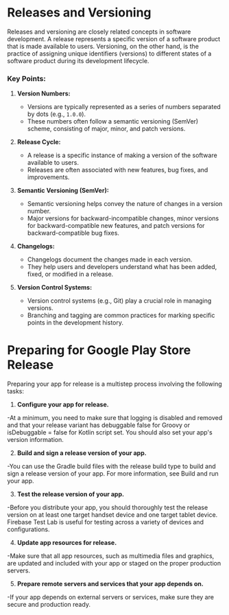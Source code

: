 # Releases and Versioning

Releases and versioning are closely related concepts in software development. A release represents a specific version of a software product that is made available to users. Versioning, on the other hand, is the practice of assigning unique identifiers (versions) to different states of a software product during its development lifecycle.

### Key Points:

1. **Version Numbers:**
    - Versions are typically represented as a series of numbers separated by dots (e.g., `1.0.0`).
    - These numbers often follow a semantic versioning (SemVer) scheme, consisting of major, minor, and patch versions.

2. **Release Cycle:**
    - A release is a specific instance of making a version of the software available to users.
    - Releases are often associated with new features, bug fixes, and improvements.

3. **Semantic Versioning (SemVer):**
    - Semantic versioning helps convey the nature of changes in a version number.
    - Major versions for backward-incompatible changes, minor versions for backward-compatible new features, and patch versions for backward-compatible bug fixes.

4. **Changelogs:**
    - Changelogs document the changes made in each version.
    - They help users and developers understand what has been added, fixed, or modified in a release.

5. **Version Control Systems:**
    - Version control systems (e.g., Git) play a crucial role in managing versions.
    - Branching and tagging are common practices for marking specific points in the development history.

# Preparing for Google Play Store Release

Preparing your app for release is a multistep process involving the following tasks:

1. **Configure your app for release.**

-At a minimum, you need to make sure that logging is disabled and removed and that your release variant has debuggable false for Groovy or isDebuggable = false for Kotlin script set. You should also set your app's version information.

2. **Build and sign a release version of your app.**

-You can use the Gradle build files with the release build type to build and sign a release version of your app. For more information, see Build and run your app.

3. **Test the release version of your app.**

-Before you distribute your app, you should thoroughly test the release version on at least one target handset device and one target tablet device. Firebase Test Lab is useful for testing across a variety of devices and configurations.

4. **Update app resources for release.**

-Make sure that all app resources, such as multimedia files and graphics, are updated and included with your app or staged on the proper production servers.

5. **Prepare remote servers and services that your app depends on.**

-If your app depends on external servers or services, make sure they are secure and production ready.

